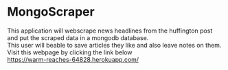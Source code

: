 # MongoScraper

This application will webscrape news headlines from the huffington post and put the scraped data in a mongodb database. <br />
This user will beable to save articles they like and also leave notes on them. 
<br />
Visit this webpage by clicking the link below <br />
https://warm-reaches-64828.herokuapp.com/
